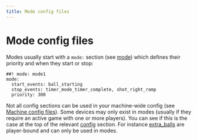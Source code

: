 ```yaml
---
title: Mode config files
---
```


# Mode config files


Modes usually start with a `mode:` section (see
[mode](../mode.md)) which defines their
priority and when they start or stop:

``` mpf-config
##! mode: mode1
mode:
  start_events: ball_starting
  stop_events: timer_mode_timer_complete, shot_right_ramp
  priority: 300
```

Not all config sections can be used in your machine-wide config (see
[Machine config files](machine_config.md)). Some
devices may only exist in modes (usually if they require an active game
with one or more players). You can see if this is the case at the top of
the relevant [config](../index.md)
section. For instance
[extra_balls](../extra_balls.md) are
player-bound and can only be used in modes.
